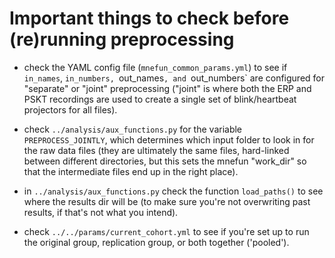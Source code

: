 # Important things to check before (re)running preprocessing

- check the YAML config file (`mnefun_common_params.yml`) to see if
  `in_names`, `in_numbers, `out_names`, and `out_numbers` are
  configured for "separate" or "joint" preprocessing ("joint" is
  where both the ERP and PSKT recordings are used to create a
  single set of blink/heartbeat projectors for all files).

- check `../analysis/aux_functions.py` for the variable `PREPROCESS_JOINTLY`,
  which determines which input folder to look in for the raw data files
  (they are ultimately the same files, hard-linked between different directories,
  but this sets the mnefun "work_dir" so that the intermediate files end up in
  the right place).

- in `../analysis/aux_functions.py` check the function `load_paths()` to see
  where the results dir will be (to make sure you're not overwriting past
  results, if that's not what you intend).

- check `../../params/current_cohort.yml` to see if you're set up to
  run the original group, replication group, or both together ('pooled').

